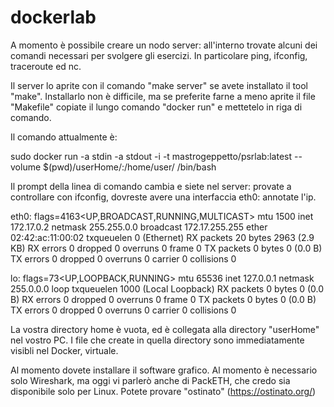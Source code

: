 # dockerlab

A momento è possibile creare un nodo server: all'interno trovate alcuni dei comandi necessari per svolgere gli esercizi. In particolare ping, ifconfig, traceroute ed nc.

Il server lo aprite con il comando "make server" se avete installato il tool "make". Installarlo non è difficile, ma se preferite farne a meno aprite il file "Makefile" copiate il lungo comando "docker run" e mettetelo in riga di comando.

Il comando attualmente è: 

sudo docker run -a stdin -a stdout -i -t mastrogeppetto/psrlab:latest --volume $(pwd)/userHome/:/home/user/ /bin/bash

Il prompt della linea di comando cambia e siete nel server: provate a controllare con ifconfig, dovreste avere una interfaccia eth0: annotate l'ip.

eth0: flags=4163<UP,BROADCAST,RUNNING,MULTICAST>  mtu 1500
        inet 172.17.0.2  netmask 255.255.0.0  broadcast 172.17.255.255
        ether 02:42:ac:11:00:02  txqueuelen 0  (Ethernet)
        RX packets 20  bytes 2963 (2.9 KB)
        RX errors 0  dropped 0  overruns 0  frame 0
        TX packets 0  bytes 0 (0.0 B)
        TX errors 0  dropped 0 overruns 0  carrier 0  collisions 0

lo: flags=73<UP,LOOPBACK,RUNNING>  mtu 65536
        inet 127.0.0.1  netmask 255.0.0.0
        loop  txqueuelen 1000  (Local Loopback)
        RX packets 0  bytes 0 (0.0 B)
        RX errors 0  dropped 0  overruns 0  frame 0
        TX packets 0  bytes 0 (0.0 B)
        TX errors 0  dropped 0 overruns 0  carrier 0  collisions 0

La vostra directory home è vuota, ed è collegata alla directory "userHome" nel vostro PC. I file che create in quella directory sono immediatamente visibli nel Docker, virtuale.

Al momento dovete installare il software grafico. Al momento è necessario solo Wireshark, ma oggi vi parlerò anche di PackETH, che credo sia disponibile solo per Linux. Potete provare "ostinato" (https://ostinato.org/) 

